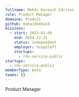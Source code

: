 ```yaml
---
fullname: Mehdi Karouch Idrissi
role: Product Manager
domaine: Produit
github: mekaidmekaid
missions:
  - start: 2023-01-09
    end: 2024-12-31
    status: independent
    employer: Scopyleft
    startups:
      - rdv-service-public
startups:
  - rdv-service-public
memberType: beta
teams: []
---
```

Product Manager